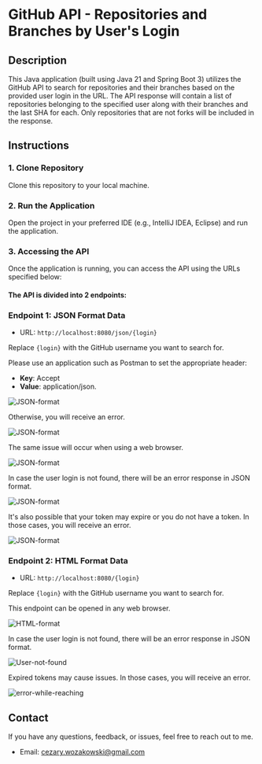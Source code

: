 # GitHub API - Repositories and Branches by User's Login

## Description

This Java application (built using Java 21 and Spring Boot 3) utilizes the GitHub API to search for repositories and their branches based on the provided user login in the URL. The API response will contain a list of repositories belonging to the specified user along with their branches and the last SHA for each. Only repositories that are not forks will be included in the response.

## Instructions

### 1. Clone Repository

Clone this repository to your local machine.

### 2. Run the Application

Open the project in your preferred IDE (e.g., IntelliJ IDEA, Eclipse) and run the application.

### 3. Accessing the API

Once the application is running, you can access the API using the URLs specified below:

#### The API is divided into 2 endpoints:

### Endpoint 1: JSON Format Data

- URL: `http://localhost:8080/json/{login}`

Replace `{login}` with the GitHub username you want to search for.

Please use an application such as Postman to set the appropriate header:
- **Key**: Accept
- **Value**: application/json.

![JSON-format](images/header-ok-postman.png)

Otherwise, you will receive an error.

![JSON-format](images/header-not-ok-postman.png)

The same issue will occur when using a web browser.

![JSON-format](images/missing-header.png)

In case the user login is not found, there will be an error response in JSON format.

![JSON-format](images/user-not-found-postman.png)

It's also possible that your token may expire or you do not have a token. In those cases, you will receive an error.

![JSON-format](images/error-while-reaching-postman.png)

### Endpoint 2: HTML Format Data

- URL: `http://localhost:8080/{login}`

Replace `{login}` with the GitHub username you want to search for.

This endpoint can be opened in any web browser.

![HTML-format](images/html-format.png)

In case the user login is not found, there will be an error response in JSON format.

![User-not-found](images/user-not-found.png)

Expired tokens may cause issues. In those cases, you will receive an error.

![error-while-reaching](images/error-while-reaching.png)


## Contact

If you have any questions, feedback, or issues, feel free to reach out to me.

- Email: cezary.wozakowski@gmail.com
